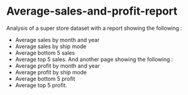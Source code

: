 # Average-sales-and-profit-report
Analysis of a super store dataset with a report showing the following :
* Average sales by month and year
* Average sales by ship mode
* Average bottom 5 sales
* Average top 5 sales. 
And another page showing the following :
* Average profit by month and year
* Average profit by ship mode
* Average bottom 5 profit
* Average top 5 profit.
